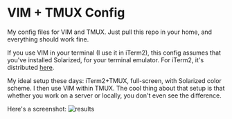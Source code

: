 VIM + TMUX Config
=================

My config files for VIM and TMUX. Just pull this repo in your home, and
everything should work fine.

If you use VIM in your terminal (I use it in iTerm2), this config assumes 
that you've installed Solarized, for your terminal emulator. For iTerm2, it's
distributed [here](https://github.com/altercation/solarized/tree/master/iterm2-colors-solarized).

My ideal setup these days: iTerm2+TMUX, full-screen, with Solarized color scheme.
I then use VIM within TMUX. The cool thing about that setup is that whether you work
on a server or locally, you don't even see the difference.

Here's a screenshot:
![results](https://raw.github.com/clementfarabet/vimtmux/master/.screenshot.png)

